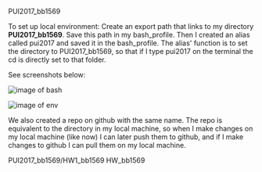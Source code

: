 PUI2017_bb1569

To set up local environment:
Create an export path that links to my directory **PUI2017_bb1569**. Save this path in my bash_profile. Then I created an alias called pui2017 and saved it in the bash_profile. The alias' function is to set the directory to PUI2017_bb1569, so that if I type pui2017 on the terminal the cd is directly set to that folder. 

See screenshots below:

![image of bash](https://github.com/biabbiassago/PUI2017_bb1569/blob/master/screenshots/bb1569_bash.png)

![image of env](https://github.com/biabbiassago/PUI2017_bb1569/blob/master/screenshots/bb1569_setup_env.png)



We also created a repo on github with the same name. The repo is equivalent to the directory in my local machine, so when I make changes on my local machine (like now) I can later push them to github, and if I make changes to github I can pull them on my local machine. 


PUI2017_bb1569/HW1_bb1569
HW_bb1569

